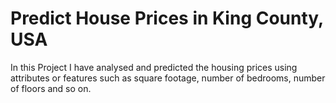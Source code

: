 # Predict House Prices in King County, USA

In this Project I have  analysed and predicted the housing prices using attributes or features such as square footage, number of bedrooms, number of floors and so on.
